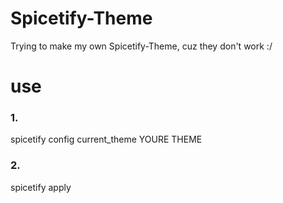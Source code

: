 # Spicetify-Theme
Trying to make my own Spicetify-Theme, cuz they don't work :/



# use

### 1.
spicetify config current_theme YOURE THEME

### 2.
spicetify apply
